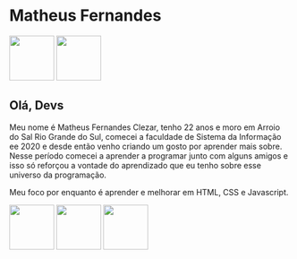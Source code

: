 <h1>Matheus Fernandes</h1>

<img loading="lazy" src="https://cdn.jsdelivr.net/gh/devicons/devicon/icons/twitter/twitter-original.svg" width="80" height="80"/>   <img loading="lazy" src="http://www.w3.org/2000/svg" width="80" height="80"/>   


<h2>Olá, Devs</h2>

Meu nome é Matheus Fernandes Clezar, tenho 22 anos e moro em Arroio do Sal Rio Grande do Sul, comecei a faculdade de Sistema da Informação ee 2020 e desde então venho criando um gosto por aprender mais sobre.
Nesse período comecei a aprender a programar junto com alguns amigos e isso só reforçou a vontade do aprendizado que eu tenho sobre esse universo da programação.

Meu foco por enquanto é aprender e melhorar em HTML, CSS e Javascript.

            
<img loading="lazy" src="https://cdn.jsdelivr.net/gh/devicons/devicon/icons/html5/html5-plain-wordmark.svg" width="80" height="80"/>  <img loading="lazy" src="https://cdn.jsdelivr.net/gh/devicons/devicon/icons/css3/css3-plain-wordmark.svg" width="80" height="80"/>  <img loading="lazy" src="https://cdn.jsdelivr.net/gh/devicons/devicon/icons/javascript/javascript-plain.svg" width="80" height="80"/>

          
          
          
<!--
**MatheusFernandesClezar/matheusfernandesclezar** is a ✨ _special_ ✨ repository because its `README.md` (this file) appears on your GitHub profile.

Here are some ideas to get you started:

- 🔭 I’m currently working on ...
- 🌱 I’m currently learning ...
- 👯 I’m looking to collaborate on ...
- 🤔 I’m looking for help with ...
- 💬 Ask me about ...
- 📫 How to reach me: ...
- 😄 Pronouns: ...
- ⚡ Fun fact: ...
-->
